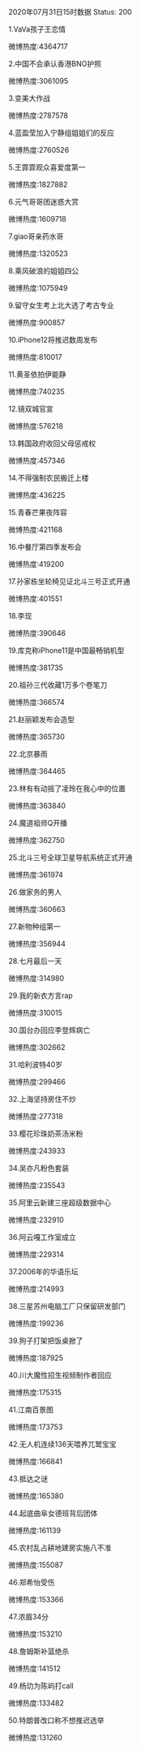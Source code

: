 2020年07月31日15时数据
Status: 200

1.VaVa孩子王恋情

微博热度:4364717

2.中国不会承认香港BNO护照

微博热度:3061095

3.变美大作战

微博热度:2787578

4.蓝盈莹加入宁静组姐姐们的反应

微博热度:2760526

5.王霏霏观众喜爱度第一

微博热度:1827882

6.元气哥哥团迷惑大赏

微博热度:1609718

7.giao哥亲药水哥

微博热度:1320523

8.乘风破浪的姐姐四公

微博热度:1075949

9.留守女生考上北大选了考古专业

微博热度:900857

10.iPhone12将推迟数周发布

微博热度:810017

11.黄圣依拍伊能静

微博热度:740235

12.镜双城官宣

微博热度:576218

13.韩国政府收回父母惩戒权

微博热度:457346

14.不得强制农民搬迁上楼

微博热度:436225

15.青春芒果夜阵容

微博热度:421168

16.中餐厅第四季发布会

微博热度:419200

17.孙家栋坐轮椅见证北斗三号正式开通

微博热度:401551

18.李现

微博热度:390646

19.库克称iPhone11是中国最畅销机型

微博热度:381735

20.祖孙三代收藏1万多个卷笔刀

微博热度:366574

21.赵丽颖发布会造型

微博热度:365730

22.北京暴雨

微博热度:364465

23.林有有动摇了凌玲在我心中的位置

微博热度:363840

24.魔道祖师Q开播

微博热度:362750

25.北斗三号全球卫星导航系统正式开通

微博热度:361974

26.做家务的男人

微博热度:360663

27.新物种组第一

微博热度:356944

28.七月最后一天

微博热度:314980

29.我的新衣方言rap

微博热度:310015

30.国台办回应李登辉病亡

微博热度:302662

31.哈利波特40岁

微博热度:299466

32.上海坚持房住不炒

微博热度:277318

33.樱花珍珠奶茶汤米粉

微博热度:243933

34.吴亦凡粉色套装

微博热度:235543

35.阿里云新建三座超级数据中心

微博热度:232910

36.阿云嘎工作室成立

微博热度:229314

37.2006年的华语乐坛

微博热度:214993

38.三星苏州电脑工厂只保留研发部门

微博热度:199236

39.狗子打架把饭桌掀了

微博热度:187925

40.川大魔性招生视频制作者回应

微博热度:175315

41.江南百景图

微博热度:173753

42.无人机连续136天喂养兀鹫宝宝

微博热度:166841

43.抵达之谜

微博热度:165380

44.起底曲阜女德班背后团体

微博热度:161139

45.农村乱占耕地建房实施八不准

微博热度:155087

46.郑希怡受伤

微博热度:153366

47.浓眉34分

微博热度:153210

48.詹姆斯补篮绝杀

微博热度:141512

49.杨玏为陈屿打call

微博热度:133482

50.特朗普改口称不想推迟选举

微博热度:131260


